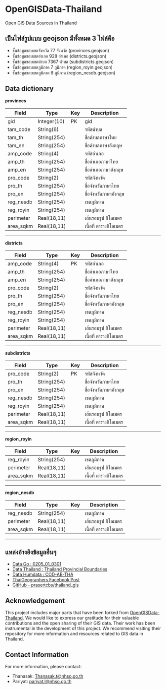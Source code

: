 # OpenGISData-Thailand
Open GIS Data Sources in Thailand

## เป็นไฟล์รูปแบบ geojson มีทั้งหมด 3 ไฟล์คือ
- ชั้นข้อมูลขอบเขตจังหวัด 77 จังหวัด (provinces.geojson)
- ชั้นข้อมูลขอบเขตอำเภอ 928 อำเภอ (districts.geojson)
- ชั้นข้อมูลขอบเขตตำบล 7367 ตำบล (subdistricts.geojson)
- ชั้นข้อมูลขอบเขตภูมิภาค 7 ภูมิภาค (region_royin.geojson)
- ชั้นข้อมูลขอบเขตภูมิภาค 6 ภูมิภาค (region_nesdb.geojson)

## Data dictionary
**provinces**

|Field |Type |Key|Description |
|----------------|-------------------------------|-----------------------------|-----------------------------|
|gid|Integer(10)|PK|gid|
|tam_code|String(6)||รหัสตำบล|
|tam_th|String(254)||ชื่อตำบลภาษาไทย|
|tam_en|String(254)||ชื่อตำบลภาษาอังกฤษ|
|amp_code|String(4)||รหัสอำเภอ|
|amp_th|String(254)||ชื่ออำเภอภาษาไทย|
|amp_en|String(254)||ชื่ออำเภอภาษาอังกฤษ|
|pro_code|String(2)||รหัสจังหวัด|
|pro_th|String(254)||ชื่อจังหวัดภาษาไทย|
|pro_en|String(254)||ชื่อจังหวัดภาษาอังกฤษ|
|reg_nesdb|String(254)||เขตภูมิภาค|
|reg_royin|String(254)||เขตภูมิภาค|
|perimeter|Real(18,11)||เส้นรอบรูป กิโลเมตร|
|area_sqkm|Real(18,11)||เนื้อที่ ตารางกิโลเมตร|


----------


**districts**

|Field |Type |Key|Description |
|----------------|-------------------------------|-----------------------------|-----------------------------|
|amp_code|String(4)|PK|รหัสอำเภอ|
|amp_th|String(254)||ชื่ออำเภอภาษาไทย|
|amp_en|String(254)||ชื่ออำเภอภาษาอังกฤษ|
|pro_code|String(2)||รหัสจังหวัด|
|pro_th|String(254)||ชื่อจังหวัดภาษาไทย|
|pro_en|String(254)||ชื่อจังหวัดภาษาอังกฤษ|
|reg_nesdb|String(254)||เขตภูมิภาค|
|reg_royin|String(254)||เขตภูมิภาค|
|perimeter|Real(18,11)||เส้นรอบรูป กิโลเมตร|
|area_sqkm|Real(18,11)||เนื้อที่ ตารางกิโลเมตร|

----------

**subdistricts**

|Field |Type |Key|Description |
|----------------|-------------------------------|-----------------------------|-----------------------------|
|pro_code|String(2)|PK|รหัสจังหวัด|
|pro_th|String(254)||ชื่อจังหวัดภาษาไทย|
|pro_en|String(254)||ชื่อจังหวัดภาษาอังกฤษ|
|reg_nesdb|String(254)||เขตภูมิภาค|
|reg_royin|String(254)||เขตภูมิภาค|
|perimeter|Real(18,11)||เส้นรอบรูป กิโลเมตร|
|area_sqkm|Real(18,11)||เนื้อที่ ตารางกิโลเมตร|

----------

**region_royin**

|Field |Type |Key|Description |
|----------------|-------------------------------|-----------------------------|-----------------------------|
|reg_royin|String(254)||เขตภูมิภาค|
|perimeter|Real(18,11)||เส้นรอบรูป กิโลเมตร|
|area_sqkm|Real(18,11)||เนื้อที่ ตารางกิโลเมตร|

----------

**region_nesdb**

|Field |Type |Key|Description |
|----------------|-------------------------------|-----------------------------|-----------------------------|
|reg_nesdb|String(254)||เขตภูมิภาค|
|perimeter|Real(18,11)||เส้นรอบรูป กิโลเมตร|
|area_sqkm|Real(18,11)||เนื้อที่ ตารางกิโลเมตร|

----------

## แหล่งอ้างอิงข้อมูลอื่นๆ 

- [Data Go : 0205_01_0301](https://data.go.th/dataset/0205_01_0301)
- [Data Thailand : Thailand Provincial Boundaries](https://data.thailand.opendevelopmentmekong.net/th/dataset/thailand-provincial-boundaries)
- [Data Humdata : COD-AB-THA](https://data.humdata.org/dataset/cod-ab-tha?)
- [ThaiGeographers Facebook Post](https://www.facebook.com/ThaiGeographers/posts/%E0%B9%81%E0%B8%9A%E0%B9%88%E0%B8%87%E0%B8%9B%E0%B8%B1%E0%B8%99-shapefile-%E0%B8%88%E0%B8%B2%E0%B8%81-openstreetmap-%E0%B8%97%E0%B8%B1%E0%B9%89%E0%B8%87%E0%B8%9B%E0%B8%A3%E0%B8%B0%E0%B9%80%E0%B8%97%E0%B8%A8%E0%B9%84%E0%B8%97%E0%B8%A2buildings-landuse-water-roads-e/4623659161012952/?locale=hi_IN)
- [GitHub - prasertcbs/thailand_gis](https://github.com/prasertcbs/thailand_gis)

## Acknowledgement

This project includes major parts that have been forked from [OpenGISData-Thailand](https://github.com/chingchai/OpenGISData-Thailand). We would like to express our gratitude for their valuable contributions and the open sharing of their GIS data. Their work has been instrumental in the development of this project. We recommend visiting their repository for more information and resources related to GIS data in Thailand.

## Contact Information

For more information, please contact:

- Thanasak: [Thanasak.t@nhso.go.th](mailto:Thanasak.t@nhso.go.th)
- Pariyat: [pariyat.l@nhso.go.th](mailto:pariyat.l@nhso.go.th)
